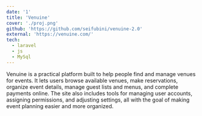 ```yaml
---
date: '1'
title: 'Venuine'
cover: './proj.png'
github: 'https://github.com/seifubini/venuine-2.0'
external: 'https://venuine.com/'
tech:
  - laravel
  - js
  - MySql
---
```


Venuine is a practical platform built to help people find and manage venues for events. It lets users browse available venues, make reservations, organize event details, manage guest lists and menus, and complete payments online. The site also includes tools for managing user accounts, assigning permissions, and adjusting settings, all with the goal of making event planning easier and more organized.
